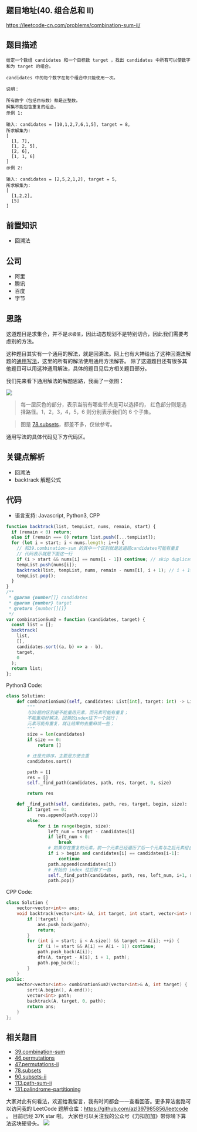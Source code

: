 ## 题目地址(40. 组合总和 II)

https://leetcode-cn.com/problems/combination-sum-ii/

## 题目描述

```
给定一个数组 candidates 和一个目标数 target ，找出 candidates 中所有可以使数字和为 target 的组合。

candidates 中的每个数字在每个组合中只能使用一次。

说明：

所有数字（包括目标数）都是正整数。
解集不能包含重复的组合。 
示例 1:

输入: candidates = [10,1,2,7,6,1,5], target = 8,
所求解集为:
[
  [1, 7],
  [1, 2, 5],
  [2, 6],
  [1, 1, 6]
]
示例 2:

输入: candidates = [2,5,2,1,2], target = 5,
所求解集为:
[
  [1,2,2],
  [5]
]

```

## 前置知识

- 回溯法

## 公司

- 阿里
- 腾讯
- 百度
- 字节

## 思路

这道题目是求集合，并不是`求极值`，因此动态规划不是特别切合，因此我们需要考虑别的方法。

这种题目其实有一个通用的解法，就是回溯法。网上也有大神给出了这种回溯法解题的[通用写法](<https://leetcode.com/problems/combination-sum/discuss/16502/A-general-approach-to-backtracking-questions-in-Java-(Subsets-Permutations-Combination-Sum-Palindrome-Partitioning)>)，这里的所有的解法使用通用方法解答。
除了这道题目还有很多其他题目可以用这种通用解法，具体的题目见后方相关题目部分。

我们先来看下通用解法的解题思路，我画了一张图：

![](https://tva1.sinaimg.cn/large/007S8ZIlly1ghlu2o05lsj31190u0jw4.jpg)

> 每一层灰色的部分，表示当前有哪些节点是可以选择的， 红色部分则是选择路径。1，2，3，4，5，6 则分别表示我们的 6 个子集。

> 图是 [78.subsets](https://github.com/azl397985856/leetcode/blob/master/problems/78.subsets.md)，都差不多，仅做参考。

通用写法的具体代码见下方代码区。

## 关键点解析

- 回溯法
- backtrack 解题公式

## 代码

- 语言支持: Javascript, Python3, CPP

```js
function backtrack(list, tempList, nums, remain, start) {
  if (remain < 0) return;
  else if (remain === 0) return list.push([...tempList]);
  for (let i = start; i < nums.length; i++) {
    // 和39.combination-sum 的其中一个区别就是这道题candidates可能有重复
    // 代码表示就是下面这一行
    if (i > start && nums[i] == nums[i - 1]) continue; // skip duplicates
    tempList.push(nums[i]);
    backtrack(list, tempList, nums, remain - nums[i], i + 1); // i + 1代表不可以重复利用， i 代表数字可以重复使用
    tempList.pop();
  }
}
/**
 * @param {number[]} candidates
 * @param {number} target
 * @return {number[][]}
 */
var combinationSum2 = function (candidates, target) {
  const list = [];
  backtrack(
    list,
    [],
    candidates.sort((a, b) => a - b),
    target,
    0
  );
  return list;
};
```

Python3 Code:

```python
class Solution:
    def combinationSum2(self, candidates: List[int], target: int) -> List[List[int]]:
        """
        与39题的区别是不能重用元素，而元素可能有重复；
        不能重用好解决，回溯的index往下一个就行；
        元素可能有重复，就让结果的去重麻烦一些；
        """
        size = len(candidates)
        if size == 0:
            return []

        # 还是先排序，主要是方便去重
        candidates.sort()

        path = []
        res = []
        self._find_path(candidates, path, res, target, 0, size)

        return res

    def _find_path(self, candidates, path, res, target, begin, size):
        if target == 0:
            res.append(path.copy())
        else:
            for i in range(begin, size):
                left_num = target - candidates[i]
                if left_num < 0:
                    break
                # 如果存在重复的元素，前一个元素已经遍历了后一个元素与之后元素组合的所有可能
                if i > begin and candidates[i] == candidates[i-1]:
                    continue
                path.append(candidates[i])
                # 开始的 index 往后移了一格
                self._find_path(candidates, path, res, left_num, i+1, size)
                path.pop()
```

CPP Code:

```cpp
class Solution {
    vector<vector<int>> ans;
    void backtrack(vector<int> &A, int target, int start, vector<int> &path) {
        if (!target) {
            ans.push_back(path);
            return;
        }
        for (int i = start; i < A.size() && target >= A[i]; ++i) {
            if (i != start && A[i] == A[i - 1]) continue;
            path.push_back(A[i]);
            dfs(A, target - A[i], i + 1, path);
            path.pop_back();
        }
    }
public:
    vector<vector<int>> combinationSum2(vector<int>& A, int target) {
        sort(A.begin(), A.end());
        vector<int> path;
        backtrack(A, target, 0, path);
        return ans;
    }
};
```

## 相关题目

- [39.combination-sum](./39.combination-sum.md)
- [46.permutations](./46.permutations.md)
- [47.permutations-ii](./47.permutations-ii.md)
- [78.subsets](./78.subsets.md)
- [90.subsets-ii](./90.subsets-ii.md)
- [113.path-sum-ii](./113.path-sum-ii.md)
- [131.palindrome-partitioning](./131.palindrome-partitioning.md)

大家对此有何看法，欢迎给我留言，我有时间都会一一查看回答。更多算法套路可以访问我的 LeetCode 题解仓库：https://github.com/azl397985856/leetcode 。 目前已经 37K star 啦。
大家也可以关注我的公众号《力扣加加》带你啃下算法这块硬骨头。
![](https://tva1.sinaimg.cn/large/007S8ZIlly1gfcuzagjalj30p00dwabs.jpg)
